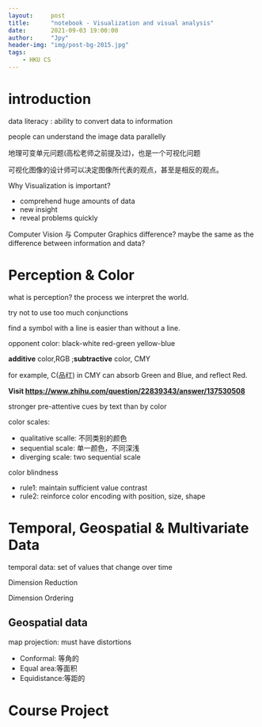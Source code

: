 ```yaml
---
layout:     post
title:      "notebook - Visualization and visual analysis"
date:       2021-09-03 19:00:00
author:     "Jpy"
header-img: "img/post-bg-2015.jpg"
tags:
    - HKU CS
---
```


# introduction

data literacy : ability to convert data to information

people can understand the image data parallelly

地理可变单元问题(高松老师之前提及过)，也是一个可视化问题

可视化图像的设计师可以决定图像所代表的观点，甚至是相反的观点。

Why Visualization is important?

* comprehend huge amounts of data
* new insight
* reveal problems quickly

Computer Vision 与 Computer Graphics difference? maybe the same as the difference between information and data?

# Perception & Color

what is perception? the process we interpret the world.

try not to use too much conjunctions

find a symbol with a line is easier than without a line.

opponent color: black-white red-green yellow-blue

**additive** color,RGB ;**subtractive** color, CMY

for example, C(品红) in CMY can absorb Green and Blue, and reflect Red. 

**Visit https://www.zhihu.com/question/22839343/answer/137530508**

stronger pre-attentive cues by text than by color

color scales:

* qualitative scalle: 不同类别的颜色
* sequential scale: 单一颜色，不同深浅
* diverging scale: two sequential scale

color blindness

* rule1: maintain sufficient value contrast
* rule2: reinforce color encoding with position, size, shape

# Temporal, Geospatial & Multivariate Data

temporal data: set of values that change over time

Dimension Reduction

Dimension Ordering

## Geospatial data

map projection: must have distortions

- Conformal: 等角的
- Equal area:等面积
- Equidistance:等距的

# Course Project

